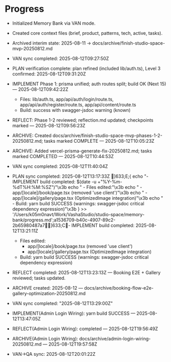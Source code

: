 # Progress

- Initialized Memory Bank via VAN mode.
- Created core context files (brief, product, patterns, tech, active, tasks).
- Archived interim state: 2025-08-11 -> docs/archive/finish-studio-space-mvp-20250812.md
- VAN sync completed: 2025-08-12T09:27:50Z
- PLAN verification complete: plan refined (included lib/auth.ts), Level 3 confirmed: 2025-08-12T09:31:20Z
- IMPLEMENT Phase 1: prisma unified; auth routes split; build OK (Next 15) — 2025-08-12T09:42:22Z
  - Files: lib/auth.ts, app/api/auth/login/route.ts, app/api/auth/register/route.ts, app/api/content/route.ts
  - Build: success with swagger-jsdoc warning (known)
- REFLECT: Phase 1-2 reviewed; reflection.md updated; checkpoints marked — 2025-08-12T09:56:23Z
- ARCHIVE: Created docs/archive/finish-studio-space-mvp-phases-1-2-20250812.md; tasks marked COMPLETE — 2025-08-12T10:05:23Z

- ARCHIVE: Added vercel-prisma-generate-fix-20250812.md; tasks marked COMPLETED — 2025-08-12T10:44:53Z
- VAN sync completed: 2025-08-12T11:40:04Z
- PLAN sync completed: 2025-08-12T13:17:33Z
]633;E;{   echo "- IMPLEMENT build completed: $(date -u +"%Y-%m-%dT%H:%M:%SZ")"\x3b   echo "  - Files edited:"\x3b   echo "    - app/[locale]/book/page.tsx (removed 'use client')"\x3b   echo "    - app/[locale]/gallery/page.tsx (OptimizedImage integration)"\x3b   echo "  - Build: yarn build SUCCESS (warnings: swagger-jsdoc critical dependency expression)"\x3b } >> '/Users/k05m0navt/Work/VashaStudio/studio-space/memory-bank/progress.md';a1536709-b40c-4907-89c2-2b65980487a7]633;C- IMPLEMENT build completed: 2025-08-12T13:21:11Z
  - Files edited:
    - app/[locale]/book/page.tsx (removed 'use client')
    - app/[locale]/gallery/page.tsx (OptimizedImage integration)
  - Build: yarn build SUCCESS (warnings: swagger-jsdoc critical dependency expression)
- REFLECT completed: 2025-08-12T13:23:13Z — Booking E2E + Gallery reviewed; tasks updated.
- ARCHIVE created: 2025-08-12 — docs/archive/booking-flow-e2e-gallery-optimization-20250812.md
- VAN sync completed: "2025-08-12T13:29:00Z"
- IMPLEMENT(Admin Login Wiring): yarn build SUCCESS — 2025-08-12T13:47:05Z
- REFLECT(Admin Login Wiring): completed — 2025-08-12T19:56:49Z
- ARCHIVE(Admin Login Wiring): docs/archive/admin-login-wiring-20250812.md — 2025-08-12T19:57:58Z

- VAN->QA sync: 2025-08-12T20:01:22Z
